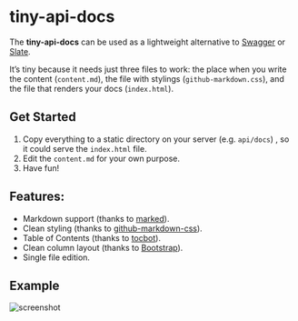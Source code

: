 # tiny-api-docs

The **tiny-api-docs** can be used as a lightweight alternative to [Swagger](https://swagger.io/) or [Slate](https://github.com/lord/slate).

It’s tiny because it needs just three files to work: the place when you write the content (`content.md`), the file with stylings (`github-markdown.css`), and the file that renders your docs (`index.html`).

## Get Started

1. Copy everything to a static directory on your server (e.g. `api/docs`) , so it could serve the `index.html` file.
2. Edit the `content.md` for your own purpose.
3. Have fun!

## Features:

* Markdown support (thanks to [marked](https://github.com/chjj/marked)).
* Clean styling (thanks to [github-markdown-css](https://github.com/sindresorhus/github-markdown-css)).
* Table of Contents (thanks to [tocbot](https://github.com/tscanlin/tocbot)).
* Clean column layout (thanks to [Bootstrap](http://getbootstrap.com)).
* Single file edition.

## Example

![screenshot](/Users/guzik/Documents/tiny-api-docs/screenshot.png)